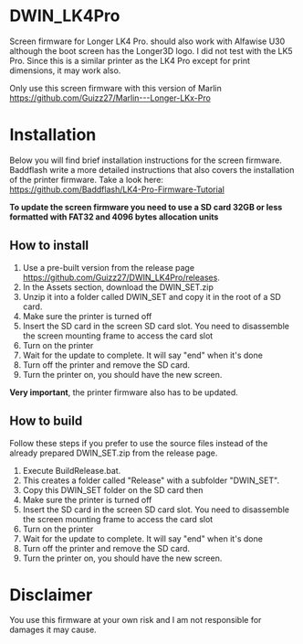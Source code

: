 # DWIN_LK4Pro

Screen firmware for Longer LK4 Pro. should also work with Alfawise U30 although the boot screen has the Longer3D logo.
I did not test with the LK5 Pro. Since this is a similar printer as the LK4 Pro except for print dimensions, it may work also.

Only use this screen firmware with this version of Marlin https://github.com/Guizz27/Marlin---Longer-LKx-Pro

# Installation
Below you will find brief installation instructions for the screen firmware. 
Baddflash write a more detailed instructions that also covers the installation of the printer firmware. Take a look here: https://github.com/Baddflash/LK4-Pro-Firmware-Tutorial

**To update the screen firmware you need to use a SD card 32GB or less formatted with FAT32 and 4096 bytes allocation units**

## How to install
1. Use a pre-built version from the release page https://github.com/Guizz27/DWIN_LK4Pro/releases.
2. In the Assets section, download the DWIN_SET.zip
3. Unzip it into a folder called DWIN_SET and copy it in the root of a SD card.
4. Make sure the printer is turned off
5. Insert the SD card in the screen SD card slot. You need to disassemble the screen mounting frame to access the card slot
6. Turn on the printer
7. Wait for the update to complete. It will say "end" when it's done
8. Turn off the printer and remove the SD card.
9. Turn the printer on, you should have the new screen.

**Very important**, the printer firmware also has to be updated.

## How to build
Follow these steps if you prefer to use the source files instead of the already prepared DWIN_SET.zip from the release page.
1. Execute BuildRelease.bat.
2. This creates a folder called "Release" with a subfolder "DWIN_SET".
3. Copy this DWIN_SET folder on the SD card then
4. Make sure the printer is turned off
5. Insert the SD card in the screen SD card slot. You need to disassemble the screen mounting frame to access the card slot
6. Turn on the printer
7. Wait for the update to complete. It will say "end" when it's done
8. Turn off the printer and remove the SD card.
9. Turn the printer on, you should have the new screen.

# Disclaimer
You use this firmware at your own risk and I am not responsible for damages it may cause.
